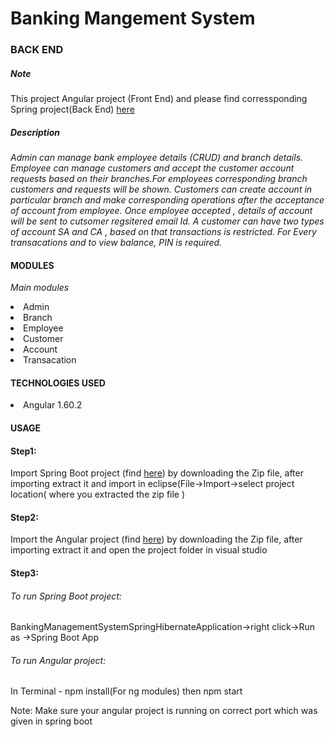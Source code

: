 <h1> Banking Mangement System </h1>
<h3>BACK END</h3>
<h5>Note</h5>
This project Angular project (Front End) and please find corressponding Spring project(Back End) <a href="https://github.com/Meena-Govindaraj/Project-BMS/tree/BMS-Spring">here</a>

<h5>Description</h5>
<i>Admin can manage bank employee details (CRUD) and branch details.
Employee can manage customers and accept the customer account requests based on their branches.For employees corresponding branch customers and requests will be shown.
Customers can create account in particular branch and make corresponding operations after the acceptance of account from employee. Once employee accepted , details of account will be sent to cutsomer regsitered email Id. 
A customer can have two types of account SA and CA , based on that transactions is restricted.
For Every transacations and to view balance, PIN is required.
</i>

<h4>MODULES</h4>
<p><i>Main modules</i></p>
<li>Admin</li>
<li>Branch</li>
<li>Employee</li>
<li>Customer</li>
<li>Account</li>
<li>Transacation</li>

<h4>TECHNOLOGIES USED</h4>
<li>Angular 1.60.2</li>

<h4>USAGE</h4>
<h4>Step1:</h4>
<p>Import Spring Boot project (find <a href="https://github.com/Meena-Govindaraj/Project-BMS/tree/BMS-Spring">here</a>) by downloading the Zip file, after importing extract it and import in eclipse(File->Import->select project location( where you extracted the zip file ) </p>
<h4>Step2:</h4>
<p>Import the Angular project (find <a href="https://github.com/Meena-Govindaraj/Project-BMS-Angular/tree/BMS-Angular_feet">here</a>)  by downloading the Zip file, after importing extract it and open the project folder in visual studio</p>
<h4>Step3:</h4>
<h6>To run Spring Boot project: </h6>
BankingManagementSystemSpringHibernateApplication->right click->Run as ->Spring Boot App</p>
<h6>To run Angular project:</h6> In Terminal - npm install(For ng modules) then npm start</p>
<p>Note: Make sure your angular project is running on correct port which was given in spring boot</p>


